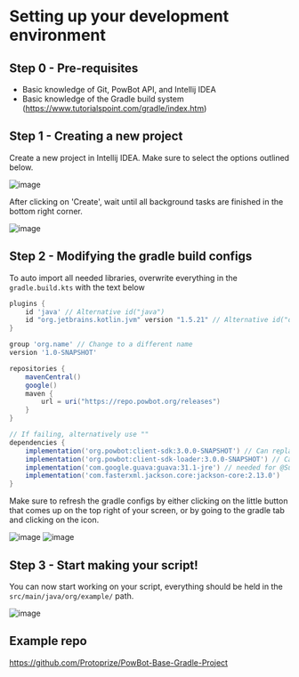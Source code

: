 
# Setting up your development environment

## Step 0 - Pre-requisites

* Basic knowledge of Git, PowBot API, and Intellij IDEA  
* Basic knowledge of the Gradle build system (https://www.tutorialspoint.com/gradle/index.htm)

## Step 1 - Creating a new project

Create a new project in Intellij IDEA. Make sure to select the options outlined below. 

![image](https://user-images.githubusercontent.com/64224090/222971733-884d8f60-0871-415e-aa9e-fcefa1b8f836.png)

After clicking on 'Create', wait until all background tasks are finished in the bottom right corner.

![image](https://user-images.githubusercontent.com/64224090/219946899-c4e0fdd2-8c8a-46e2-b0b0-5ba97d397005.png)


## Step 2 - Modifying the gradle build configs

To auto import all needed libraries, overwrite everything in the `gradle.build.kts` with the text below


```gradle
plugins {
    id 'java' // Alternative id("java")
    id "org.jetbrains.kotlin.jvm" version "1.5.21" // Alternative id("org.jetbrains.kotlin.jvm") version "1.5.21"
}

group 'org.name' // Change to a different name
version '1.0-SNAPSHOT'

repositories {
    mavenCentral()
    google()
    maven {
        url = uri("https://repo.powbot.org/releases")
    }
}

// If failing, alternatively use ""
dependencies {
    implementation('org.powbot:client-sdk:3.0.0-SNAPSHOT') // Can replace with `implementation('org.powbot:client-sdk:3+')` where + tries to pull the latest version
    implementation('org.powbot:client-sdk-loader:3.0.0-SNAPSHOT') // Can replace with `implementation('org.powbot:client-sdk-loader:3+')` where + tries to pull the latest version
    implementation('com.google.guava:guava:31.1-jre') // needed for @Subscribe annotations / event bus  
    implementation('com.fasterxml.jackson.core:jackson-core:2.13.0')
}
```

Make sure to refresh the gradle configs by either clicking on the little button that comes up on the top right of your screen, or by going to the gradle tab and clicking on the icon.

![image](https://user-images.githubusercontent.com/64224090/219947190-7602be9f-13ef-4773-8586-8d505485f7f2.png)
![image](https://user-images.githubusercontent.com/64224090/219947265-76d82b7e-fc60-4043-884d-1769834e3823.png)



## Step 3 - Start making your script!

You can now start working on your script, everything should be held in the `src/main/java/org/example/` path.

![image](https://user-images.githubusercontent.com/64224090/219947446-0d484448-bfcc-4f8e-82fb-7affab12bf1f.png)


## Example repo

https://github.com/Protoprize/PowBot-Base-Gradle-Project
